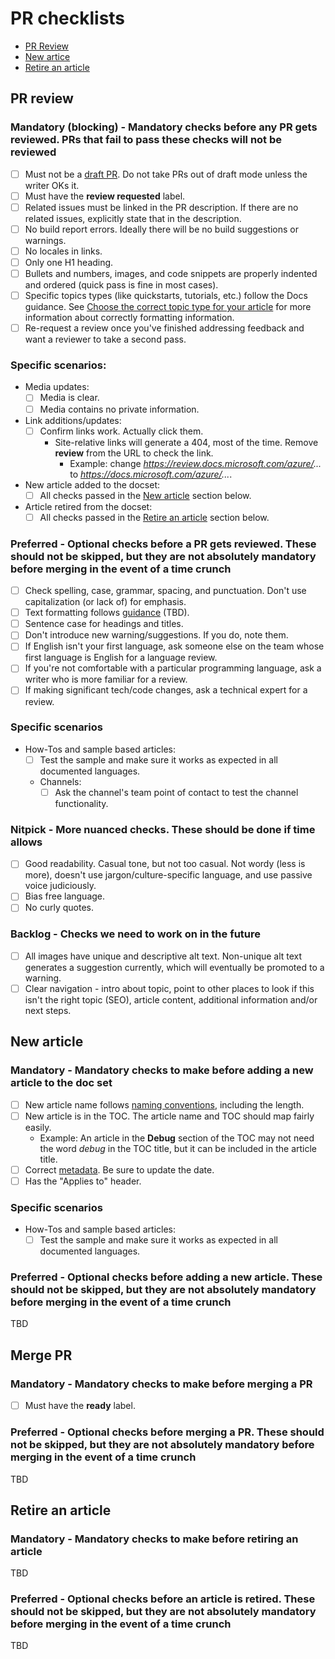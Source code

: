 # PR checklists

- [PR Review](#pr-review)
- [New artice](#new-article)
- [Retire an article](#retire-an-article)

## PR review

### Mandatory (blocking) - Mandatory checks before any PR gets reviewed. PRs that fail to pass these checks will not be reviewed

- [ ] Must not be a [draft PR](https://docs.github.com/en/github/collaborating-with-issues-and-pull-requests/about-pull-requests#draft-pull-requests). Do not take PRs out of draft mode unless the writer OKs it.
- [ ] Must have the **review requested** label. <!---One issue with our tagging is we have status: in review: review requested and status: in review: changes requested. However, each PR already indicates if there are changes requested. We should decide what the best practice is for this. Consider removing the label, or creating a new one.-->
- [ ] Related issues must be linked in the PR description. If there are no related issues, explicitly state that in the description.
- [ ] No build report errors. Ideally there will be no build suggestions or warnings.
- [ ] No locales in links.
- [ ] Only one H1 heading.
- [ ] Bullets and numbers, images, and code snippets are properly indented and ordered (quick pass is fine in most cases).
- [ ] Specific topics types (like quickstarts, tutorials, etc.) follow the Docs guidance. See [Choose the correct topic type for your article](https://review.docs.microsoft.com/help/contribute/content-type-comparison) for more information about correctly formatting information.
- [ ] Re-request a review once you've finished addressing feedback and want a reviewer to take a second pass.

### Specific scenarios:

- Media updates:
    - [ ] Media is clear.
    - [ ] Media contains no private information.
- Link additions/updates:
    - [ ] Confirm links work. Actually click them.
        - Site-relative links will generate a 404, most of the time. Remove **review** from the URL to check the link.
            - Example: change *https://review.docs.microsoft.com/azure/...* to *https://docs.microsoft.com/azure/...*.
- New article added to the docset:
	- [ ] All checks passed in the [New article](#new-article) section below.
- Article retired from the docset:
	- [ ] All checks passed in the [Retire an article](#retire-an-article) section below.

### Preferred - Optional checks before a PR gets reviewed. These should not be skipped, but they are not absolutely mandatory before merging in the event of a time crunch

- [ ] Check spelling, case, grammar, spacing, and punctuation. Don't use capitalization (or lack of) for emphasis.<!--add specific links here-->
- [ ] Text formatting follows [guidance](formatting-text.md) (TBD).
- [ ] Sentence case for headings and titles.<!--add specific links here-->
- [ ] Don't introduce new warning/suggestions. If you do, note them.
- [ ] If English isn't your first language, ask someone else on the team whose first language is English for a language review.
- [ ] If you're not comfortable with a particular programming language, ask a writer who is more familiar for a review.
- [ ] If making significant tech/code changes, ask a technical expert for a review.

### Specific scenarios

- How-Tos and sample based articles:
	- [ ] Test the sample and make sure it works as expected in all documented languages.
	- Channels:
		- [ ] Ask the channel's team point of contact to test the channel functionality.

<!--- [ ] **ASK KAMRAN ABOUT OUTSIDE REVIEWS WHEN CHANGES ARE REQUESTED**-->

### Nitpick - More nuanced checks. These should be done if time allows

- [ ] Good readability. Casual tone, but not too casual. Not wordy (less is more), doesn't use jargon/culture-specific language, and use passive voice judiciously.
- [ ] Bias free language.
- [ ] No curly quotes.

### Backlog - Checks we need to work on in the future

- [ ] All images have unique and descriptive alt text. Non-unique alt text generates a suggestion currently, which will eventually be promoted to a warning.
- [ ] Clear navigation - intro about topic, point to other places to look if this isn't the right topic (SEO), article content, additional information and/or next steps.

## New article

### Mandatory - Mandatory checks to make before adding a new article to the doc set

- [ ] New article name follows [naming conventions](file-names-and-locations.md), including the length. 
- [ ] New article is in the TOC. The article name and TOC should map fairly easily.
	- Example: An article in the **Debug** section of the TOC may not need the word *debug* in the TOC title, but it can be included in the article title.  
- [ ] Correct [metadata](article-metadata.md). Be sure to update the date.
- [ ] Has the "Applies to" header.

### Specific scenarios

- How-Tos and sample based articles:
	- [ ] Test the sample and make sure it works as expected in all documented languages. 

### Preferred - Optional checks before adding a new article. These should not be skipped, but they are not absolutely mandatory before merging in the event of a time crunch

TBD

## Merge PR

### Mandatory - Mandatory checks to make before merging a PR

- [ ] Must have the **ready** label.

### Preferred - Optional checks before merging a PR. These should not be skipped, but they are not absolutely mandatory before merging in the event of a time crunch

TBD

## Retire an article

### Mandatory - Mandatory checks to make before retiring an article

TBD

### Preferred - Optional checks before an article is retired. These should not be skipped, but they are not absolutely mandatory before merging in the event of a time crunch

TBD
